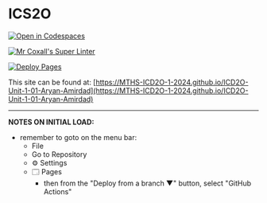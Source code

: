 # ICS2O

[![Open in Codespaces](https://classroom.github.com/assets/launch-codespace-2972f46106e565e64193e422d61a12cf1da4916b45550586e14ef0a7c637dd04.svg)](https://classroom.github.com/open-in-codespaces?assignment_repo_id=18125796)

[![Mr Coxall's Super Linter](https://github.com/MTHS-ICD2O-1-2024/ICD2O-Unit-1-01-Aryan-Amirdad/workflows/Mr%20Coxall's%20Super%20Linter/badge.svg)](https://github.com/MTHS-ICD2O-1-2024/ICD2O-Unit-1-01-Aryan-Amirdad/actions)

[![Deploy Pages](https://github.com/MTHS-ICD2O-1-2024/ICD2O-Unit-1-01-Aryan-Amirdad/workflows/Deploy%20Pages/badge.svg)](https://github.com/MTHS-ICD2O-1-2024/ICD2O-Unit-1-01-Aryan-Amirdad/actions)

This site can be found at: [https://MTHS-ICD2O-1-2024.github.io/ICD2O-Unit-1-01-Aryan-Amirdad](https://MTHS-ICD2O-1-2024.github.io/ICD2O-Unit-1-01-Aryan-Amirdad)

---

**NOTES ON INITIAL LOAD:**
- remember to goto on the menu bar:
  - File
  - Go to Repository
  - ⚙ Settings
  - 🗔 Pages
    - then from the "Deploy from a branch ▼" button, select "GitHub Actions"
